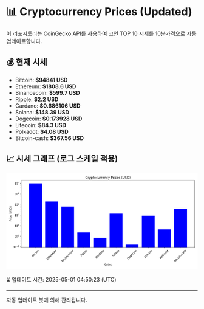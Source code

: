 
# 📊 Cryptocurrency Prices (Updated)

이 리포지토리는 CoinGecko API를 사용하여 코인 TOP 10 시세를 10분가격으로 자동 업데이트합니다.

## 💰 현재 시세
- Bitcoin: **$94841 USD**
- Ethereum: **$1808.6 USD**
- Binancecoin: **$599.7 USD**
- Ripple: **$2.2 USD**
- Cardano: **$0.686106 USD**
- Solana: **$148.39 USD**
- Dogecoin: **$0.173928 USD**
- Litecoin: **$84.3 USD**
- Polkadot: **$4.08 USD**
- Bitcoin-cash: **$367.56 USD**

## 📈 시세 그래프 (로그 스케일 적용)
![Crypto Prices](crypto_prices.png)

⏳ 업데이트 시간: 2025-05-01 04:50:23 (UTC)

---
자동 업데이트 봇에 의해 관리됩니다.
